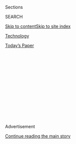 <div id="app">

<div>

<div>

<div>

<div class="NYTAppHideMasthead css-1q2w90k e1suatyy0">

<div class="section css-ui9rw0 e1suatyy2">

<div class="css-eph4ug er09x8g0">

<div class="css-6n7j50">

</div>

<span class="css-1dv1kvn">Sections</span>

<div class="css-10488qs">

<span class="css-1dv1kvn">SEARCH</span>

</div>

[Skip to content](#site-content)[Skip to site
index](#site-index)

</div>

<div id="masthead-section-label" class="css-1wr3we4 eaxe0e00">

[Technology](https://www.nytimes3xbfgragh.onion/section/technology)

</div>

<div class="css-10698na e1huz5gh0">

</div>

</div>

<div id="masthead-bar-one" class="section hasLinks css-15hmgas e1csuq9d3">

<div class="css-uqyvli e1csuq9d0">

</div>

<div class="css-1uqjmks e1csuq9d1">

</div>

<div class="css-9e9ivx">

[](https://myaccount.nytimes3xbfgragh.onion/auth/login?response_type=cookie&client_id=vi)

</div>

<div class="css-1bvtpon e1csuq9d2">

[Today’s
Paper](https://www.nytimes3xbfgragh.onion/section/todayspaper)

</div>

</div>

</div>

</div>

<div data-aria-hidden="false">

<div id="site-content" data-role="main">

<div>

<div class="css-1aor85t" style="opacity:0.000000001;z-index:-1;visibility:hidden">

<div class="css-1hqnpie">

<div class="css-epjblv">

<span class="css-17xtcya">[Technology](/section/technology)</span><span class="css-x15j1o">|</span><span class="css-fwqvlz">China’s
King of Internet Fluff Wants to Conquer the
World</span>

</div>

<div class="css-k008qs">

<div class="css-1iwv8en">

<span class="css-18z7m18"></span>

<div>

</div>

</div>

<span class="css-1n6z4y">https://nyti.ms/2yFmMVZ</span>

<div class="css-1705lsu">

<div class="css-4xjgmj">

<div class="css-4skfbu" data-role="toolbar" data-aria-label="Social Media Share buttons, Save button, and Comments Panel with current comment count" data-testid="share-tools">

  - 
  - 
  - 
  - 
    
    <div class="css-6n7j50">
    
    </div>

  - 

</div>

</div>

</div>

</div>

</div>

</div>

<div id="NYT_TOP_BANNER_REGION" class="css-13pd83m">

</div>

<div id="top-wrapper" class="css-1sy8kpn">

<div id="top-slug" class="css-l9onyx">

Advertisement

</div>

[Continue reading the main
story](#after-top)

<div class="ad top-wrapper" style="text-align:center;height:100%;display:block;min-height:250px">

<div id="top" class="place-ad" data-position="top" data-size-key="top">

</div>

</div>

<div id="after-top">

</div>

</div>

<div id="sponsor-wrapper" class="css-1hyfx7x">

<div id="sponsor-slug" class="css-19vbshk">

Supported by

</div>

[Continue reading the main
story](#after-sponsor)

<div id="sponsor" class="ad sponsor-wrapper" style="text-align:center;height:100%;display:block">

</div>

<div id="after-sponsor">

</div>

</div>

<div class="css-1vkm6nb ehdk2mb0">

# China’s King of Internet Fluff Wants to Conquer the World

</div>

<div class="css-79elbk" data-testid="photoviewer-wrapper">

<div class="css-z3e15g" data-testid="photoviewer-wrapper-hidden">

</div>

<div class="css-1a48zt4 ehw59r15" data-testid="photoviewer-children">

![<span class="css-16f3y1r e13ogyst0" data-aria-hidden="true">Bytedance
says that more than half a billion people worldwide use its video apps
Douyin (in China) or TikTok (the rest of the world) at least once a
month.  
  
  
</span><span class="css-cnj6d5 e1z0qqy90" itemprop="copyrightHolder"><span class="css-1ly73wi e1tej78p0">Credit...</span><span><span>Images:
TikTok and Douyin. Photo illustration by The New York
Times</span></span></span>](https://static01.graylady3jvrrxbe.onion/images/2018/10/29/business/00BYTEDANCE-COMBO/00BYTEDANCE-COMBO-articleLarge.jpg?quality=75&auto=webp&disable=upscale)

</div>

</div>

<div class="css-xt80pu e12qa4dv0">

<div class="css-18e8msd">

<div class="css-vp77d3 epjyd6m0">

<div class="css-1baulvz">

By [<span class="css-1baulvz last-byline" itemprop="name">Raymond
Zhong</span>](https://www.nytimes3xbfgragh.onion/by/raymond-zhong)

</div>

</div>

  - Oct. 29,
    2018

  - 
    
    <div class="css-4xjgmj">
    
    <div class="css-d8bdto" data-role="toolbar" data-aria-label="Social Media Share buttons, Save button, and Comments Panel with current comment count" data-testid="share-tools">
    
      - 
      - 
      - 
      - 
        
        <div class="css-6n7j50">
        
        </div>
    
      - 
    
    </div>
    
    </div>

</div>

<div class="css-tk9fsr">

[阅读简体中文版](https://cn.nytimes3xbfgragh.onion/technology/20181030/bytedance-app-funding-china/ "Read in Simplified Chinese")[閱讀繁體中文版](https://cn.nytimes3xbfgragh.onion/technology/20181030/bytedance-app-funding-china/zh-hant/ "Read in Traditional Chinese")

</div>

</div>

<div class="section meteredContent css-1r7ky0e" name="articleBody" itemprop="articleBody">

<div class="css-1fanzo5 StoryBodyCompanionColumn">

<div class="css-53u6y8">

BEIJING — A Chinese internet company that serves up homemade
break-dancing videos, dishy news bites and goofy hashtag challenges has
become one of the planet’s most richly valued start-ups, with a roughly
[$75 billion price
tag](https://www.nytimes3xbfgragh.onion/2018/09/28/technology/bytedance-fundraising-toutiao-tiktok.html).
And it has big plans for storming phone screens across the rest of the
globe, too.

You may not have heard of the company, Bytedance. You may never have
used any of its breezy, colorful apps. But your nearest teenager is
probably already obsessed with Musical.ly, the [video-sharing
platform](https://www.nytimes3xbfgragh.onion/2016/08/10/technology/china-homegrown-internet-companies-rest-of-the-world.html)
that [Bytedance bought for around $1 billion last
year](https://www.nytimes3xbfgragh.onion/2017/11/10/business/dealbook/musically-sold-app-video.html)
and folded into its own video service, TikTok.

“Frankly, it’s meaningless stuff,” said Dong Yaxin, 20, a college
student in Beijing who says he is active every day on Douyin, the
Chinese version of TikTok. Bytedance says that more than half a billion
people worldwide use Douyin or TikTok at least once a month.

</div>

</div>

<div class="css-1fanzo5 StoryBodyCompanionColumn">

<div class="css-53u6y8">

Cute pet videos. Lip-syncing to pop ear worms. Glossy digital effects
...

</div>

</div>

<div id="tik-tok-layers-autoplay" class="section interactive-content interactive-size-scoop css-h79tgy" data-id="100000006185945">

<div class="css-17ih8de interactive-body" data-sourceid="100000006185945">

<div class="g-graphic" data-preview-slug="2018-07-13-autoplay-video-update">

<div class="g-video-wrapper">

<div class="g-video-shell" data-scoop-id="" data-poster-url="https://int.graylady3jvrrxbe.onion/data/videotape/finished/2018/10/1540822223/tik-tok-falco-edit-1254w.jpg" data-mp4="https://int.graylady3jvrrxbe.onion/data/videotape/finished/2018/10/1540822223/tik-tok-falco-edit-1254w.mp4" data-ratio="540:960" data-autoplay="true" data-muted="true" data-mute-toggle="false" data-desktop-only-autoplay="false" data-loop="true" data-controls="false" data-auto-pause="false">

</div>

</div>

</div>

</div>

A clip from @falcopunch on TikTok.

</div>

<div class="css-1fanzo5 StoryBodyCompanionColumn">

<div class="css-53u6y8">

... and people who are very good at doing the
robot.

</div>

</div>

<div id="tik-tok-robot-autoplay" class="section interactive-content interactive-size-scoop css-h79tgy" data-id="100000006185935">

<div class="css-17ih8de interactive-body" data-sourceid="100000006185935">

<div class="g-graphic" data-preview-slug="2018-07-13-autoplay-video-update">

<div class="g-video-wrapper">

<div class="g-video-shell" data-scoop-id="" data-poster-url="https://int.graylady3jvrrxbe.onion/data/videotape/finished/2018/10/1540821530/tik-tok-res-edit-1254w.jpg" data-mp4="https://int.graylady3jvrrxbe.onion/data/videotape/finished/2018/10/1540821530/tik-tok-res-edit-1254w.mp4" data-ratio="540:960" data-autoplay="true" data-muted="true" data-mute-toggle="false" data-desktop-only-autoplay="false" data-loop="true" data-controls="false" data-auto-pause="false">

</div>

</div>

</div>

</div>

A clip from @rezbkr on TikTok.

</div>

<div class="css-1fanzo5 StoryBodyCompanionColumn">

<div class="css-53u6y8">

“There isn’t such a strong sense of purpose on Douyin,” Mr. Dong said.
“That’s actually what’s so good about it.”

But even for a purveyor of fluff, crossing the tech world’s most
treacherous divide will not be carefree. There are two major internets
right now: China’s and the rest of the world’s. Beijing’s tough rules on
content and operations have long made China difficult, even impossible,
terrain for American internet companies.

Those rules have also largely penned in homegrown titans like Tencent,
whose overseas expansion plans have been hamstrung by the unique demands
of catering to China’s online population.

So far, Bytedance — which recently secured $3 billion in new funding
from SoftBank and other heavyweight investors — has found a rare measure
of success in both internets by doing things a little differently.

</div>

</div>

<div class="css-1fanzo5 StoryBodyCompanionColumn">

<div class="css-53u6y8">

For one, it is making no pretense to be bridging the two digital realms.

Users of Douyin are entirely walled off from users of TikTok and vice
versa; the better to manage the material that people in China can see.
Beijing’s tightening controls have made these decidedly un-fun times to
be in the business of fun.

[Video game
companies](https://www.nytimes3xbfgragh.onion/2018/08/31/technology/china-videogames-myopia-tencent.html),
[celebrity gossip
bloggers](https://www.nytimes3xbfgragh.onion/2017/06/09/world/asia/china-celebrity-news-wechat.html)
and [live-streaming
stars](https://www.nytimes3xbfgragh.onion/2018/10/16/world/asia/china-yang-kaili-anthem.html)
have all been through the wringer recently as the government works
harder to stamp out cultural content that it deems unhealthy or
unwholesome. The crackdown has not spared Bytedance — the authorities
ordered the company’s joke-sharing app offline [in April this
year](https://www.nytimes3xbfgragh.onion/2018/04/11/technology/china-toutiao-bytedance-censor.html).

The company has also crossed borders with relative ease by focusing on
light, affirming fare, and on attracting young — [very
young](https://www.nytimes3xbfgragh.onion/2016/09/17/business/media/a-social-network-frequented-by-children-tests-the-limits-of-online-regulation.html)
— users. But the Chinese Communist Party is not alone in having
discovered a sordid side to Bytedance’s platforms.

Both before the company bought Musical.ly and since, horrified parents
and others have reported finding adolescent users [showing off
suggestive dance
moves](https://medium.com/s/parenting-stories/porn-is-not-the-worst-thing-on-musical-ly-5df07ab842af)
on the app, mouthing lyrics about rough sex and worse. Police in Britain
have
[investigated](http://www.edp24.co.uk/news/crime/police-investigation-after-two-children-from-eastgate-academy-in-king-s-lynn-allegedly-groomed-on-musical-ly-app-1-5036808)
reports of adults propositioning children through Musical.ly.

Bytedance added new privacy settings and parental controls to TikTok in
June. But if the company, which declined to comment for this article,
cannot expand its ability to manage such issues at the same rapid clip
at which it is drawing new users, its products could become the bane of
many more parents and governments in many more countries.

Their children might not care.

Kang Sae-eun, 14, an eighth grader in Seoul, loves watching other young
South Koreans on TikTok. There’s the girl who makes crazy faces, and the
excellent dancer. There’s the cool girl with short hair — real “girl
crush” material, she said.

They are funny and uninhibited, Sae-eun said. And best of all, they are
regular kids like her.

“It is much harder for young people like elementary school students to
become famous on the better-known platforms, like YouTube, Facebook or
Instagram, all of which I also use,” she said.

</div>

</div>

<div class="css-1fanzo5 StoryBodyCompanionColumn">

<div class="css-53u6y8">

Sae-eun said she didn’t realize that TikTok was made in China, which
raises what might be the most interesting question about Bytedance: How
did a company that is further democratizing self-expression come out of
sternly undemocratic China in the first place?

Bytedance, which was founded in 2012, did not set out to dominate the
market for bite-size videos. For many years, the company’s best-known
product was not Douyin but a news aggregator called Jinri Toutiao, which
uses machine learning to figure out what users like, then feeds them
more of it.

In China, few media outlets command much loyalty among readers. That
means an aggregator is a valuable and timesaving way to figure out what
to read.

After a while, though, Beijing realized that an app that gave people
exactly what they wanted ended up giving them a lot of
not-very-wholesome stuff.

Last December, after China’s internet regulator accused Toutiao of
[spreading “pornographic”
information](https://www.nytimes3xbfgragh.onion/2018/01/02/business/china-toutiao-censorship.html),
Bytedance halted updates to several sections of the app and removed or
suspended hundreds of content creators. A few months later, Toutiao was
[temporarily removed from app
stores](https://www.nytimes3xbfgragh.onion/2018/04/11/technology/china-toutiao-bytedance-censor.html)
for unspecified reasons. And Bytedance’s joke-sharing app, Neihan
Duanzi, was [shut down
entirely](https://www.nytimes3xbfgragh.onion/2018/04/12/business/china-bytedance-duanzi-censor.html).

In a lengthy letter of apology, the company’s founder and chief
executive, Zhang Yiming, vowed to increase the number of employees
moderating content to 10,000 from 6,000.

“The product went astray, and content appeared that did not accord with
core socialist values,” Mr. Zhang wrote.

</div>

</div>

<div class="css-1fanzo5 StoryBodyCompanionColumn">

<div class="css-53u6y8">

By then, Bytedance had another rising star in its stable.

Douyin was not even Bytedance’s first video app when it was released in
2016. But in the somewhat arbitrary, mildly mysterious way in which
these things happen, it became huge.

The app is engineered for swift, maximal addictiveness.

Open Douyin or TikTok and you are plunged right into a video. Swipe up
to get another, each refresh of the screen providing a dopamine jolt.
The videos fill your phone display entirely, blocking the clock at the
top and preventing you from seeing how many hours you have spent
watching puppies and comedy skits and synchronized dancing.

Satsuki Hatashita, a 20-year-old college student in western Japan, has
been hooked for months. She now knows not to use the app before taking a
shower. “I wouldn’t be able to shower for a long time, until I finally
stopped watching TikTok,” she said.

She, too, was surprised to learn that the app was Chinese.

People like Ms. Hatashita have given Bytedance confidence in its march
overseas. The company has opened offices in Japan, Brazil, India, the
United States and beyond.

Still, Chinese staff stationed in China oversee significant aspects of
Bytedance’s international apps. They even produce some culturally
specific content, such as push notifications suggesting videos to watch.
The company is hiring speakers of more than a dozen languages, including
Portuguese, Polish, Malay and Arabic, for positions in China, according
to an online posting.

An episode this year points to the importance, for Bytedance, of having
people on the ground in at least one area: government relations.

In July, the authorities in Indonesia [temporarily blocked
TikTok](http://www.thejakartapost.com/news/2018/07/03/what-is-tik-tok-an-app-blocked-before-we-older-people-even-heard-of-it.html)
for hosting what they called “pornography, inappropriate content and
blasphemy.” The Indonesian government had contacted TikTok’s Singapore
office to give a few days’ warning. But it didn’t receive a response
until after the app was shut down, Rudiantara, Indonesia’s minister of
information, said in an interview.

</div>

</div>

<div class="css-1fanzo5 StoryBodyCompanionColumn">

<div class="css-53u6y8">

Bytedance’s recent hires suggest that it wants to avoid similar
incidents. Instagram’s head of public policy for the Asia-Pacific
region, Helena Lersch, recently resigned to become Bytedance’s director
for global public policy. Facebook’s public policy leads in Indonesia
and Japan recently left to join Bytedance, too.

Before Douyin took off, China’s internet didn’t have a reigning social
platform dedicated to short, easy-to-make videos. In the rest of the
world’s internet, where Instagram, Snapchat and others are already
popular, TikTok faces stiff competition.

For Tao Ni, a 25-year-old newspaper reporter in eastern China, Tencent’s
messaging app WeChat has already become more of a tool for work than a
fun way to kill time. Weibo, a popular Twitter-like platform, can be
wearying. But not Douyin, Ms. Tao said.

It’s because each video is so short, she said, that she can end up
spending hours on what amounts to channel-surfing. “Anything longer than
15 seconds, and I might start to feel tired.”

</div>

</div>

</div>

<div>

</div>

<div>

</div>

<div>

</div>

<div>

<div id="bottom-wrapper" class="css-1ede5it">

<div id="bottom-slug" class="css-l9onyx">

Advertisement

</div>

[Continue reading the main
story](#after-bottom)

<div id="bottom" class="ad bottom-wrapper" style="text-align:center;height:100%;display:block;min-height:90px">

</div>

<div id="after-bottom">

</div>

</div>

</div>

</div>

</div>

## Site Index

<div>

</div>

## Site Information Navigation

  - [© <span>2020</span> <span>The New York Times
    Company</span>](https://help.nytimes3xbfgragh.onion/hc/en-us/articles/115014792127-Copyright-notice)

<!-- end list -->

  - [NYTCo](https://www.nytco.com/)
  - [Contact
    Us](https://help.nytimes3xbfgragh.onion/hc/en-us/articles/115015385887-Contact-Us)
  - [Work with us](https://www.nytco.com/careers/)
  - [Advertise](https://nytmediakit.com/)
  - [T Brand Studio](http://www.tbrandstudio.com/)
  - [Your Ad
    Choices](https://www.nytimes3xbfgragh.onion/privacy/cookie-policy#how-do-i-manage-trackers)
  - [Privacy](https://www.nytimes3xbfgragh.onion/privacy)
  - [Terms of
    Service](https://help.nytimes3xbfgragh.onion/hc/en-us/articles/115014893428-Terms-of-service)
  - [Terms of
    Sale](https://help.nytimes3xbfgragh.onion/hc/en-us/articles/115014893968-Terms-of-sale)
  - [Site
    Map](https://spiderbites.nytimes3xbfgragh.onion)
  - [Help](https://help.nytimes3xbfgragh.onion/hc/en-us)
  - [Subscriptions](https://www.nytimes3xbfgragh.onion/subscription?campaignId=37WXW)

</div>

</div>

</div>

</div>
